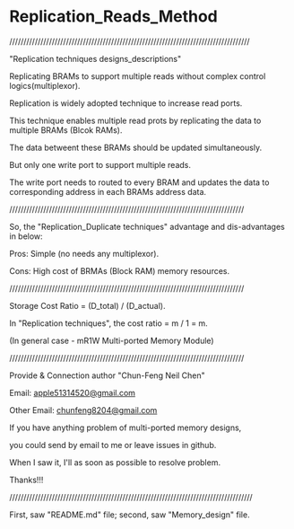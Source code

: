 # Replication_Reads_Method
/////////////////////////////////////////////////////////////////////////////////////

"Replication techniques designs_descriptions"

Replicating BRAMs to support multiple reads without complex control logics(multiplexor).


Replication is widely adopted technique to increase read ports. 

This technique enables multiple read prots by replicating the data to multiple BRAMs (Blcok RAMs). 


The data betweent these BRAMs should be updated simultaneously. 

But only one write port to support multiple reads. 


The write port needs to routed to every BRAM and updates the data to corresponding address in each BRAMs address data.


///////////////////////////////////////////////////////////////////////////////////

So, the "Replication_Duplicate techniques" advantage and dis-advantages in below:


Pros: Simple (no needs any multiplexor).

Cons: High cost of BRMAs (Block RAM) memory resources.


///////////////////////////////////////////////////////////////////////////////////

Storage Cost Ratio = (D_total) / (D_actual).

In "Replication techniques", the cost ratio = m / 1 = m. 

(In general case - mR1W Multi-ported Memory Module)


///////////////////////////////////////////////////////////////////////////////////

Provide & Connection author "Chun-Feng Neil Chen"

Email: apple51314520@gmail.com 

Other Email: chunfeng8204@gmail.com


If you have anything problem of multi-ported memory designs,

you could send by email to me or leave issues in github.


When I saw it, I'll as soon as possible to resolve problem.

Thanks!!!

//////////////////////////////////////////////////////////////////////////////////////

First, saw "README.md" file; second, saw "Memory_design" file.
